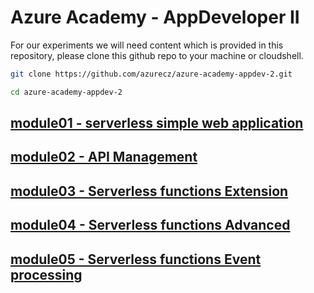 # Azure Academy - AppDeveloper II

For our experiments we will need content which is provided in this repository, please clone this github repo to your machine or cloudshell.

```bash
git clone https://github.com/azurecz/azure-academy-appdev-2.git

cd azure-academy-appdev-2
```

## [module01 - serverless simple web application](module01/)
## [module02 - API Management](module02/)
## [module03 - Serverless functions Extension](module03/)
## [module04 - Serverless functions Advanced](module04/)
## [module05 - Serverless functions Event processing](module05/)
